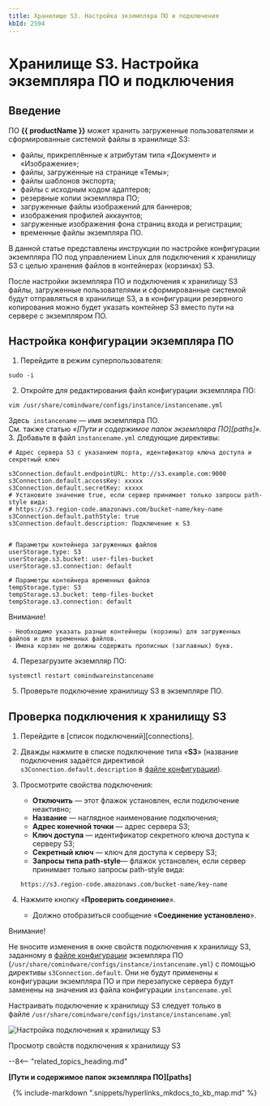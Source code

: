 ```yaml
---
title: Хранилище S3. Настройка экземпляра ПО и подключения
kbId: 2594
---
```


# Хранилище S3. Настройка экземпляра ПО и подключения

## Введение

ПО **{{ productName }}** может хранить загруженные пользователями и сформированные системой файлы в хранилище S3:

- файлы, прикреплённые к атрибутам типа «Документ» и «Изображение»;
- файлы, загруженные на странице «Темы»;
- файлы шаблонов экспорта;
- файлы с исходным кодом адаптеров;
- резервные копии экземпляра ПО;
- загруженные файлы изображений для баннеров;
- изображения профилей аккаунтов;
- загруженные изображения фона страниц входа и регистрации;
- временные файлы экземпляра ПО.

В данной статье представлены инструкции по настройке конфигурации экземпляра ПО под управлением Linux для подключения к хранилищу S3 с целью хранения файлов в контейнерах (корзинах) S3.

После настройки экземпляра ПО и подключения к хранилищу S3 файлы, загруженные пользователями и сформированные системой будут отправляться в хранилище S3, а в конфигурации резервного копирования можно будет указать контейнер S3 вместо пути на сервере с экземпляром ПО.

## Настройка конфигурации экземпляра ПО

1. Перейдите в режим суперпользователя:

```
sudo -i
```
2. Откройте для редактирования файл конфигурации экземпляра ПО:

```
vim /usr/share/comindware/configs/instance/instancename.yml
```

Здесь  `instancename` — имя экземпляра ПО.   
См. также статью *«[Пути и содержимое папок экземпляра ПО][paths]».*
3. Добавьте в файл `instancename.yml` следующие директивы:

```
# Адрес сервера S3 с указанием порта, идентификатор ключа доступа и секретный ключ
s3Connection.default.endpointURL: http://s3.example.com:9000  
s3Connection.default.accessKey: xxxxx  
s3Connection.default.secretKey: xxxxx  
# Установите значение true, если сервер принимает только запросы path-style вида:  
# https://s3.region-code.amazonaws.com/bucket-name/key-name  
s3Connection.default.pathStyle: true  
s3Connection.default.description: Подключение к S3
                          
# Параметры контейнера загруженных файлов  
userStorage.type: S3  
userStorage.s3.bucket: user-files-bucket  
userStorage.s3.connection: default  
  
# Параметры контейнера временных файлов  
tempStorage.type: S3  
tempStorage.s3.bucket: temp-files-bucket  
tempStorage.s3.connection: default                   
```

Внимание!

    - Необходимо указать разные контейнеры (корзины) для загруженных файлов и для временных файлов.
    - Имена корзин не должны содержать прописных (заглавных) букв.
4. Перезагрузите экземпляр ПО:

```
systemctl restart comindwareinstancename
```
5. Проверьте подключение хранилищу S3 в экземпляре ПО.

## Проверка подключения к хранилищу S3

1. Перейдите в [список подключений][connections].
2. Дважды нажмите в списке подключение типа «**S3**» (название подключения задаётся директивой `s3Connection.default.description` в [файле конфигурации](#mcetoc_1gjrlqj8j2)).
3. Просмотрите свойства подключения:   

    - **Отключить** — этот флажок установлен, если подключение неактивно;
    - **Название** — наглядное наименование подключения;
    - **Адрес конечной точки** — адрес сервера S3;
    - **Ключ доступа** — идентификатор секретного ключа доступа к серверу S3;
    - **Секретный ключ** — ключ для доступа к серверу S3;
    - **Запросы типа path-style**— флажок установлен, если сервер принимает только запросы path-style вида:
    
    ```
    https://s3.region-code.amazonaws.com/bucket-name/key-name
    ```
4. Нажмите кнопку «**Проверить соединение**».
    - Должно отобразиться сообщение «**Соединение установлено**».

Внимание!

Не вносите изменения в окне свойств подключения к хранилищу S3, заданному в [файле конфигурации](#mcetoc_1gjrlqj8j2) экземпляра ПО (`/usr/share/comindware/configs/instance/instancename.yml`) с помощью директивы `s3Connection.default`. Они не будут применены к конфигурации экземпляра ПО и при перезапуске сервера будут заменены на значения из файла конфигурации `instancename.yml`

Настраивать подключение к хранилищу S3 следует только в файле `/usr/share/comindware/configs/instance/instancename.yml`

![Настройка подключения к хранилищу S3](https://kb.comindware.ru/assets/img_65e9b87a6e895.png)

Просмотр свойств подключения к хранилищу S3

--8<-- "related_topics_heading.md"

**[Пути и содержимое папок экземпляра ПО][paths]**



 
{% include-markdown ".snippets/hyperlinks_mkdocs_to_kb_map.md" %}
